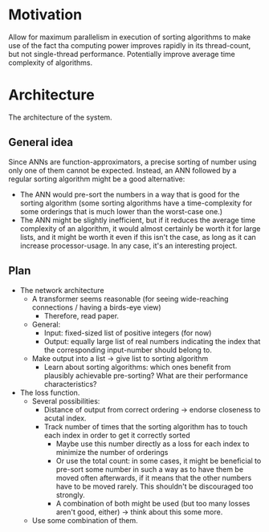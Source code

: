 # Motivation

Allow for maximum parallelism in execution of sorting algorithms to make use of the fact tha computing power improves rapidly in its thread-count, but not single-thread performance. Potentially improve average time complexity of algorithms.

# Architecture

The architecture of the system.

## General idea

Since ANNs are function-approximators, a precise sorting of number using only one of them cannot be expected. Instead, an ANN followed by a regular sorting algorithm might be a good alternative:

- The ANN would pre-sort the numbers in a way that is good for the sorting algorithm (some sorting algorithms have a time-complexity for some orderings that is much lower than the worst-case one.)
- The ANN might be slightly inefficient, but if it reduces the average time complexity of an algorithm, it would almost certainly be worth it for large lists, and it might be worth it even if this isn't the case, as long as it can increase processor-usage. In any case, it's an interesting project.

## Plan

- The network architecture
	- A transformer seems reasonable (for seeing wide-reaching connections / having a birds-eye view)
		- Therefore, read paper.
	- General:
		- Input: fixed-sized list of positive integers (for now)
		- Output: equally large list of real numbers indicating the index that the corresponding input-number should belong to.
	- Make output into a list -> give list to sorting algorithm
		- Learn about sorting algorithms: which ones benefit from plausibly achievable pre-sorting? What are their performance characteristics?
- The loss function. 
	- Several possibilities:
		- Distance of output from correct ordering -> endorse closeness to acutal index.
		- Track number of times that the sorting algorithm has to touch each index in order to get it correctly sorted 
			- Maybe use this number directly as a loss for each index to minimize the number of orderings
			- Or use the total count: in some cases, it might be beneficial to pre-sort some number in such a way as to have them be moved often afterwards, if it means that the other numbers have to be moved rarely. This shouldn't be discouraged too strongly. 
			- A combination of both might be used (but too many losses aren't good, either) -> think about this some more.
	- Use some combination of them.